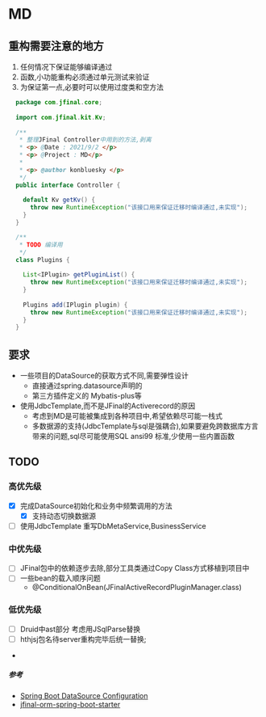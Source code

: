 # MD

## 重构需要注意的地方

1. 任何情况下保证能够编译通过
2. 函数,小功能重构必须通过单元测试来验证
3. 为保证第一点,必要时可以使用过度类和空方法

  ```java
    package com.jfinal.core;
    
    import com.jfinal.kit.Kv;
    
    /**
     * 整理JFinal Controller中用到的方法,剥离
     * <p> @Date : 2021/9/2 </p>
     * <p> @Project : MD</p>
     *
     * <p> @author konbluesky </p>
     */
    public interface Controller {
    
      default Kv getKv() {
        throw new RuntimeException("该接口用来保证迁移时编译通过,未实现");
      }
    }
  ```

  ```java
    /**
     * TODO 编译用
     */
    class Plugins {
    
      List<IPlugin> getPluginList() {
        throw new RuntimeException("该接口用来保证迁移时编译通过,未实现");
      }
    
      Plugins add(IPlugin plugin) {
        throw new RuntimeException("该接口用来保证迁移时编译通过,未实现");
      }
    }
  ```

## 要求

- 一些项目的DataSource的获取方式不同,需要弹性设计
    - 直接通过spring.datasource声明的
    - 第三方插件定义的 Mybatis-plus等
- 使用JdbcTemplate,而不是JFinal的Activerecord的原因
    - 考虑到MD是可能被集成到各种项目中,希望依赖尽可能一栈式
    - 多数据源的支持(JdbcTemplate与sql是强耦合),如果要避免跨数据库方言带来的问题,sql尽可能使用SQL ansi99 标准,少使用一些内置函数

## TODO

### 高优先级

- [x] 完成DataSource初始化和业务中频繁调用的方法
    - [x] 支持动态切换数据源
- [ ] 使用JdbcTemplate 重写DbMetaService,BusinessService

### 中优先级

- [ ] JFinal包中的依赖逐步去除,部分工具类通过Copy Class方式移植到项目中
- [ ] 一些bean的载入顺序问题
  - @ConditionalOnBean(JFinalActiveRecordPluginManager.class)
### 低优先级

- [ ] Druid中ast部分 考虑用JSqlParse替换
- [ ] hthjsj包名待server重构完毕后统一替换;
-

##### 参考

- [Spring Boot DataSource Configuration](https://howtodoinjava.com/spring-boot2/datasource-configuration/)
- [jfinal-orm-spring-boot-starter](https://gitee.com/blingking/jfinal-orm-spring-boot-starter)